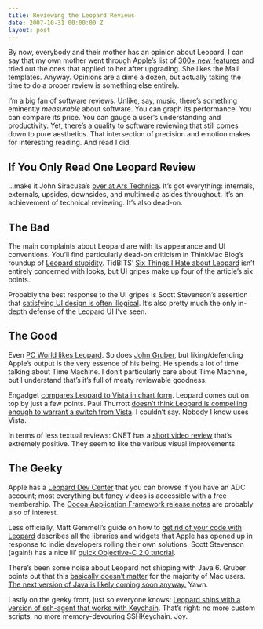 ```yaml
---
title: Reviewing the Leopard Reviews
date: 2007-10-31 00:00:00 Z
layout: post
---
```


By now, everybody and their mother has an opinion about Leopard. I can say that my own mother went through Apple’s list of [300+ new features](http://www.apple.com/macosx/features/300.html) and tried out the ones that applied to her after upgrading. She likes the Mail templates. Anyway. Opinions are a dime a dozen, but actually taking the time to do a proper review is something else entirely.

I’m a big fan of software reviews. Unlike, say, music, there’s something eminently *measurable* about software. You can graph its performance. You can compare its price. You can gauge a user’s understanding and productivity. Yet, there’s a quality to software reviewing that still comes down to pure aesthetics. That intersection of precision and emotion makes for interesting reading. And read I did.

If You Only Read One Leopard Review
-----------------------------------

…make it John Siracusa’s [over at Ars Technica](http://arstechnica.com/reviews/os/mac-os-x-10-5.ars/). It’s got everything: internals, externals, upsides, downsides, and multimedia asides throughout. It’s an achievement of technical reviewing. It’s also dead-on.

The Bad
-------

The main complaints about Leopard are with its appearance and UI conventions. You’ll find particularly dead-on criticism in ThinkMac Blog’s roundup of [Leopard stupidity](http://www.thinkmac.co.uk/blog/2007/10/leopard-stupidity.html). TidBITS’ [Six Things I Hate about Leopard](http://db.tidbits.com/article/9265) isn’t entirely concerned with looks, but UI gripes make up four of the article’s six points.

Probably the best response to the UI gripes is Scott Stevenson’s assertion that [satisfying UI design is often illogical](http://theocacao.com/document.page/513). It’s also pretty much the only in-depth defense of the Leopard UI I’ve seen.

The Good
--------

Even [PC World likes Leopard](). So does [John Gruber](http://daringfireball.net/2007/10/leopard), but liking/defending Apple’s output is the very essence of his being. He spends a lot of time talking about Time Machine. I don’t particularly care about Time Machine, but I understand that’s it’s full of meaty reviewable goodness.

Engadget [compares Leopard to Vista in chart form](http://www.engadget.com/2007/10/27/leopard-vs-vista-feature-chart-showdown/). Leopard comes out on top by just a few points. Paul Thurrott [doesn’t think Leopard is compelling enough to warrant a switch from Vista](http://www.winsupersite.com/reviews/macosx_leopard.asp). I couldn’t say. Nobody I know uses Vista.

In terms of less textual reviews: CNET has a [short video review](http://reviews.cnet.com/macintosh-os/mac-os-x-10/4505-3673_7-32058772.html?tag=rate) that’s extremely positive. They seem to like the various visual improvements.

The Geeky
---------

Apple has a [Leopard Dev Center](http://developer.apple.com/leopard/devcenter/) that you can browse if you have an ADC account; most everything but fancy videos is accessible with a free membership. The [Cocoa Application Framework release notes](http://developer.apple.com/releasenotes/Cocoa/AppKit.html) are probably also of interest.

Less officially, Matt Gemmell’s guide on how to [get rid of your code with Leopard](http://mattgemmell.com/2007/10/28/get-rid-of-your-code-with-leopard) describes all the libraries and widgets that Apple has opened up in response to indie developers rolling their own solutions. Scott Stevenson (again!) has a nice lil’ [quick Objective-C 2.0 tutorial](http://theocacao.com/document.page/510).

There’s been some noise about Leopard not shipping with Java 6. Gruber points out that this [basically doesn’t matter](http://daringfireball.net/2007/10/shipping_means_prioritizing) for the majority of Mac users. [The next version of Java is likely coming soon anyway.](http://stuffthathappens.com/blog/2007/10/28/os-x-java-definitive-timeline/) Yawn.

Lastly on the geeky front, just so everyone knows: [Leopard ships with a version of ssh-agent that works with Keychain](http://ormset.no/wordpress/2007/10/28/leopard-finally-supporting-ssh-agent-at-login/). That’s right: no more custom scripts, no more memory-devouring SSHKeychain. Joy.
